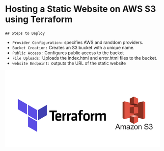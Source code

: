 # Hosting a Static Website on AWS S3 using Terraform

`## Steps to Deploy`
 - `Provider Configuration:` specifies AWS and randdom providers.
 - `Bucket Creation:` Creates an S3 bucket with a unique name.
 - `Public Access:` Configures public access to the bucket
 - `File Uploads:` Uploads the index.html and error.html files to the bucket.
 - `website Endpoint:` outputs the URL of the static website

 ![preview img](/preview.png)
